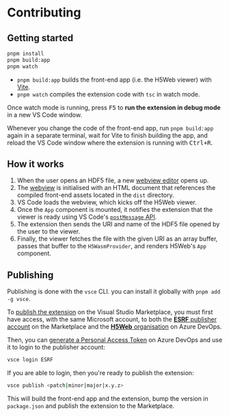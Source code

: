 # Contributing

## Getting started

```bash
pnpm install
pnpm build:app
pnpm watch
```

- `pnpm build:app` builds the front-end app (i.e. the H5Web viewer) with
  [Vite](https://vitejs.dev/).
- `pnpm watch` compiles the extension code with `tsc` in watch mode.

Once watch mode is running, press <kbd>F5</kbd> to **run the extension in debug
mode** in a new VS Code window.

Whenever you change the code of the front-end app, run `pnpm build:app` again in
a separate terminal, wait for Vite to finish building the app, and reload the VS
Code window where the extension is running with <kbd>Ctrl+R</kbd>.

## How it works

1. When the user opens an HDF5 file, a new
   [webview editor](https://code.visualstudio.com/api/extension-guides/custom-editors)
   opens up.
2. The [webview](https://code.visualstudio.com/api/extension-guides/webview) is
   initialised with an HTML document that references the compiled front-end
   assets located in the `dist` directory.
3. VS Code loads the webview, which kicks off the H5Web viewer.
4. Once the `App` component is mounted, it notifies the extension that the
   viewer is ready using VS Code's
   [`postMessage` API](https://code.visualstudio.com/api/extension-guides/webview#scripts-and-message-passing).
5. The extension then sends the URI and name of the HDF5 file opened by the user
   to the viewer.
6. Finally, the viewer fetches the file with the given URI as an array buffer,
   passes that buffer to the `H5WasmProvider`, and renders H5Web's `App`
   component.

## Publishing

Publishing is done with the `vsce` CLI. you can install it globally with
`pnpm add -g vsce`.

To
[publish the extension](https://code.visualstudio.com/api/working-with-extensions/publishing-extension)
on the Visual Studio Marketplace, you must first have access, with the same
Microsoft account, to both the
[**ESRF** publisher account](https://marketplace.visualstudio.com/manage/publishers/esrf)
on the Marketplace and the
[**H5Web** organisation](https://dev.azure.com/H5Web/) on Azure DevOps.

Then, you can
[generate a Personal Access Token](https://code.visualstudio.com/api/working-with-extensions/publishing-extension#get-a-personal-access-token)
on Azure DevOps and use it to login to the publisher account:

```bash
vsce login ESRF
```

If you are able to login, then you're ready to publish the extension:

```bash
vsce publish <patch|minor|major|x.y.z>
```

This will build the front-end app and the extension, bump the version in
`package.json` and publish the extension to the Marketplace.
